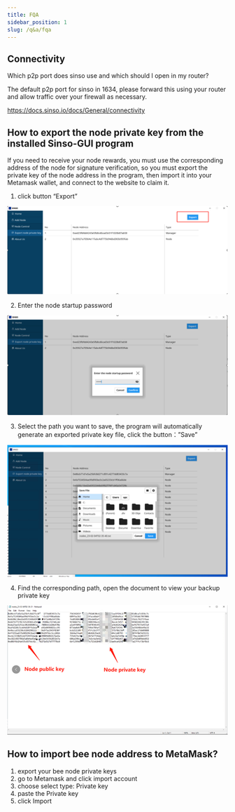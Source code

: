 ```yaml
---
title: FQA
sidebar_position: 1
slug: /q&a/fqa
---
```


## Connectivity

Which p2p port does sinso use and which should I open in my router?

The default p2p port for sinso in 1634, please forward this using your router and allow traffic over your firewall as necessary.

https://docs.sinso.io/docs/General/connectivity

## How to export the node private key from the installed Sinso-GUI program

If you need to receive your node rewards, you must use the corresponding address of the node for signature verification, so you must export the private key of the node address in the program, then import it into your Metamask wallet, and connect to the website to claim it.

1. click button “Export”

![Coinlist ](../img/fqa/fq1.jpg)

2. Enter the node startup password

![Coinlist ](../img/fqa/fq2.jpg)

3. Select the path you want to save, the program will automatically generate an exported private key file, click the button：”Save”

![Coinlist ](../img/fqa/fq3.jpg)

4. Find the corresponding path, open the document to view your backup private key

![Coinlist ](../img/fqa/fq4.png)

## How to import bee node address to MetaMask?

1. export your bee node private keys
2. go to Metamask and click import account
3. choose select type: Private key
4. paste the Private key
5. click Import
